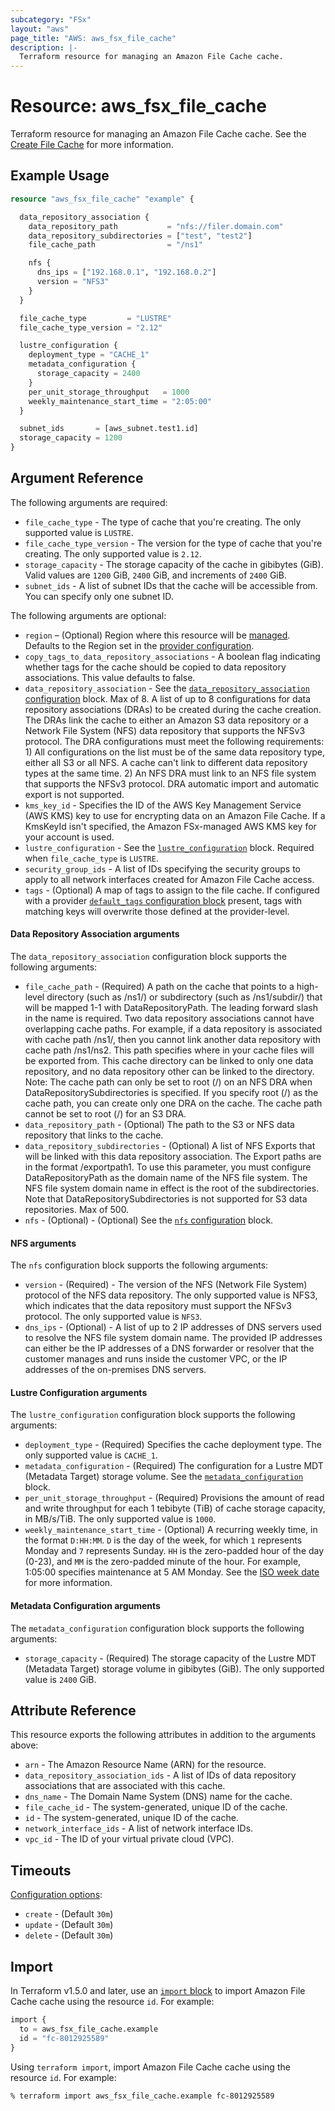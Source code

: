 ```yaml
---
subcategory: "FSx"
layout: "aws"
page_title: "AWS: aws_fsx_file_cache"
description: |-
  Terraform resource for managing an Amazon File Cache cache.
---
```


# Resource: aws_fsx_file_cache

Terraform resource for managing an Amazon File Cache cache.
See the [Create File Cache](https://docs.aws.amazon.com/fsx/latest/APIReference/API_CreateFileCache.html) for more information.

## Example Usage

```terraform
resource "aws_fsx_file_cache" "example" {

  data_repository_association {
    data_repository_path           = "nfs://filer.domain.com"
    data_repository_subdirectories = ["test", "test2"]
    file_cache_path                = "/ns1"

    nfs {
      dns_ips = ["192.168.0.1", "192.168.0.2"]
      version = "NFS3"
    }
  }

  file_cache_type         = "LUSTRE"
  file_cache_type_version = "2.12"

  lustre_configuration {
    deployment_type = "CACHE_1"
    metadata_configuration {
      storage_capacity = 2400
    }
    per_unit_storage_throughput   = 1000
    weekly_maintenance_start_time = "2:05:00"
  }

  subnet_ids       = [aws_subnet.test1.id]
  storage_capacity = 1200
}
```

## Argument Reference

The following arguments are required:

* `file_cache_type` - The type of cache that you're creating. The only supported value is `LUSTRE`.
* `file_cache_type_version` - The version for the type of cache that you're creating. The only supported value is `2.12`.
* `storage_capacity` - The storage capacity of the cache in gibibytes (GiB). Valid values are `1200` GiB, `2400` GiB, and increments of `2400` GiB.
* `subnet_ids` - A list of subnet IDs that the cache will be accessible from. You can specify only one subnet ID.

The following arguments are optional:

* `region` – (Optional) Region where this resource will be [managed](https://docs.aws.amazon.com/general/latest/gr/rande.html#regional-endpoints). Defaults to the Region set in the [provider configuration](https://registry.terraform.io/providers/hashicorp/aws/latest/docs#aws-configuration-reference).
* `copy_tags_to_data_repository_associations` - A boolean flag indicating whether tags for the cache should be copied to data repository associations. This value defaults to false.
* `data_repository_association` - See the [`data_repository_association` configuration](#data-repository-association-arguments) block. Max of 8.
A list of up to 8 configurations for data repository associations (DRAs) to be created during the cache creation. The DRAs link the cache to either an Amazon S3 data repository or a Network File System (NFS) data repository that supports the NFSv3 protocol. The DRA configurations must meet the following requirements: 1) All configurations on the list must be of the same data repository type, either all S3 or all NFS. A cache can't link to different data repository types at the same time. 2) An NFS DRA must link to an NFS file system that supports the NFSv3 protocol. DRA automatic import and automatic export is not supported.
* `kms_key_id` - Specifies the ID of the AWS Key Management Service (AWS KMS) key to use for encrypting data on an Amazon File Cache. If a KmsKeyId isn't specified, the Amazon FSx-managed AWS KMS key for your account is used.
* `lustre_configuration` - See the [`lustre_configuration`](#lustre-configuration-arguments) block. Required when `file_cache_type` is `LUSTRE`.
* `security_group_ids` - A list of IDs specifying the security groups to apply to all network interfaces created for Amazon File Cache access.
* `tags` - (Optional) A map of tags to assign to the file cache. If configured with a provider [`default_tags` configuration block](https://registry.terraform.io/providers/hashicorp/aws/latest/docs#default_tags-configuration-block) present, tags with matching keys will overwrite those defined at the provider-level.

#### Data Repository Association arguments

The `data_repository_association` configuration block supports the following arguments:

* `file_cache_path` - (Required) A path on the cache that points to a high-level directory (such as /ns1/) or subdirectory (such as /ns1/subdir/) that will be mapped 1-1 with DataRepositoryPath. The leading forward slash in the name is required. Two data repository associations cannot have overlapping cache paths. For example, if a data repository is associated with cache path /ns1/, then you cannot link another data repository with cache path /ns1/ns2. This path specifies where in your cache files will be exported from. This cache directory can be linked to only one data repository, and no data repository other can be linked to the directory. Note: The cache path can only be set to root (/) on an NFS DRA when DataRepositorySubdirectories is specified. If you specify root (/) as the cache path, you can create only one DRA on the cache. The cache path cannot be set to root (/) for an S3 DRA.
* `data_repository_path` - (Optional) The path to the S3 or NFS data repository that links to the cache.
* `data_repository_subdirectories` - (Optional) A list of NFS Exports that will be linked with this data repository association. The Export paths are in the format /exportpath1. To use this parameter, you must configure DataRepositoryPath as the domain name of the NFS file system. The NFS file system domain name in effect is the root of the subdirectories. Note that DataRepositorySubdirectories is not supported for S3 data repositories. Max of 500.
* `nfs` - (Optional) - (Optional) See the [`nfs` configuration](#nfs-arguments) block.

#### NFS arguments

The `nfs` configuration block supports the following arguments:

* `version` - (Required) - The version of the NFS (Network File System) protocol of the NFS data repository. The only supported value is NFS3, which indicates that the data repository must support the NFSv3 protocol. The only supported value is `NFS3`.
* `dns_ips` - (Optional) - A list of up to 2 IP addresses of DNS servers used to resolve the NFS file system domain name. The provided IP addresses can either be the IP addresses of a DNS forwarder or resolver that the customer manages and runs inside the customer VPC, or the IP addresses of the on-premises DNS servers.

#### Lustre Configuration arguments

The `lustre_configuration` configuration block supports the following arguments:

* `deployment_type` - (Required) Specifies the cache deployment type. The only supported value is `CACHE_1`.
* `metadata_configuration` - (Required) The configuration for a Lustre MDT (Metadata Target) storage volume. See the [`metadata_configuration`](#metadata-configuration-arguments) block.
* `per_unit_storage_throughput` - (Required) Provisions the amount of read and write throughput for each 1 tebibyte (TiB) of cache storage capacity, in MB/s/TiB. The only supported value is `1000`.
* `weekly_maintenance_start_time` - (Optional) A recurring weekly time, in the format `D:HH:MM`. `D` is the day of the week, for which `1` represents Monday and `7` represents Sunday. `HH` is the zero-padded hour of the day (0-23), and `MM` is the zero-padded minute of the hour. For example, 1:05:00 specifies maintenance at 5 AM Monday. See the [ISO week date](https://en.wikipedia.org/wiki/ISO_week_date) for more information.

#### Metadata Configuration arguments

The `metadata_configuration` configuration block supports the following arguments:

* `storage_capacity` - (Required) The storage capacity of the Lustre MDT (Metadata Target) storage volume in gibibytes (GiB). The only supported value is `2400` GiB.

## Attribute Reference

This resource exports the following attributes in addition to the arguments above:

* `arn` - The Amazon Resource Name (ARN) for the resource.
* `data_repository_association_ids` - A list of IDs of data repository associations that are associated with this cache.
* `dns_name` - The Domain Name System (DNS) name for the cache.
* `file_cache_id` - The system-generated, unique ID of the cache.
* `id` - The system-generated, unique ID of the cache.
* `network_interface_ids` - A list of network interface IDs.
* `vpc_id` - The ID of your virtual private cloud (VPC).

## Timeouts

[Configuration options](https://developer.hashicorp.com/terraform/language/resources/syntax#operation-timeouts):

* `create` - (Default `30m`)
* `update` - (Default `30m`)
* `delete` - (Default `30m`)

## Import

In Terraform v1.5.0 and later, use an [`import` block](https://developer.hashicorp.com/terraform/language/import) to import Amazon File Cache cache using the resource `id`. For example:

```terraform
import {
  to = aws_fsx_file_cache.example
  id = "fc-8012925589"
}
```

Using `terraform import`, import Amazon File Cache cache using the resource `id`. For example:

```console
% terraform import aws_fsx_file_cache.example fc-8012925589
```

